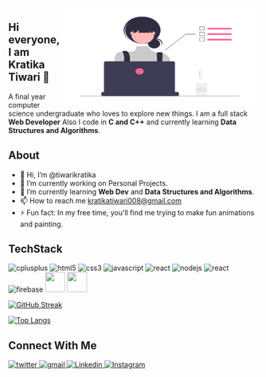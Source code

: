<img src="image.png" width="400" height="200" align="right">

<h2>Hi everyone, I am Kratika Tiwari 👋
</h2>
<p> A final year computer science undergraduate who loves to explore new things. I am a full stack <strong>Web Developer</strong>
  Also I code in <b>C and C++</b> and currently learning <b>Data Structures and Algorithms</b>.
</p>

## About

- 👋 Hi, I’m @tiwarikratika
- 🔭 I’m currently working on Personal Projects.
- 🌱 I’m currently learning <b>Web Dev</b> and <b>Data Structures and Algorithms</b>.
- 📫 How to reach me kratikatiwari008@gmail.com
- ⚡ Fun fact: In my free time, you'll find me trying to make fun animations and painting.

## TechStack
<p align="left">
<img src="https://img.icons8.com/color/48/000000/c-plus-plus-logo.png"  alt="cplusplus" width="40" height="40"/> 
<img src="https://img.icons8.com/color/48/000000/html-5.png" alt="html5" width="40" height="40"/>
<img src="https://img.icons8.com/color/48/000000/css3.png" alt="css3" width="40" height="40"/> 
<img src="https://img.icons8.com/color/48/000000/javascript.png" alt="javascript" width="40" height="40"/> 
<img src="https://img.icons8.com/ultraviolet/40/000000/react.png" alt="react" width="40" height="40"/> 
<img src="https://img.icons8.com/color/48/000000/nodejs.png" width="40" height="40" alt="nodejs" /> 
<img src="https://img.icons8.com/color/40/000000/python.png" alt="react" width="40" height="40"/> 
<img src="https://img.icons8.com/color/48/000000/firebase.png" alt="firebase" width="40" height="40"/>
<img src ="https://www.clipartmax.com/png/middle/184-1844911_bootstrap-bootstrap-4-logo-png.png" width="40" height="40"/>
 <img src="https://www.netlify.com/img/press/logos/logomark.png" width="40" height="40"/>
 </p>
 
[![GitHub Streak](https://github-readme-streak-stats.herokuapp.com/?user=tiwarikratika)](https://git.io/streak-stats)

[![Top Langs](https://github-readme-stats.vercel.app/api/top-langs/?username=tiwarikratika&layout=compact)](https://github.com/tiwarikratika/github-readme-stats)



## Connect With Me

<a href="https://twitter.com/tiwarikratika08" target="_blank">
<img src=https://img.shields.io/badge/twitter-%2300acee.svg?&style=for-the-badge&logo=twitter&logoColor=white alt=twitter style="margin-bottom: 5px;" />
</a> 
<a href="mailto:kratikatiwari008@gmail.com?hl=en" target="_blank">
<img src=https://img.shields.io/badge/gmail-%23DC493C.svg?&style=for-the-badge&logo=gmail&logoColor=white alt=gmail style="margin-bottom: 5px;" />
</a>
<a href="https://www.linkedin.com/in/kratika-tiwari-08/" target="_blank">
<img src=https://img.shields.io/badge/linkedin-%231E77B5.svg?&style=for-the-badge&logo=linkedin&logoColor=white alt=Linkedin style="margin-bottom: 5px;" />
</a>
 <a href="https://www.instagram.com/tiwarikratika" target="_blank">
<img src=https://img.shields.io/badge/instagram-%231E77B5.svg?&style=for-the-badge&logo=instagram&logoColor=white&color=dd2a7b alt=Instagram style="margin-bottom: 5px;" />
</a>


